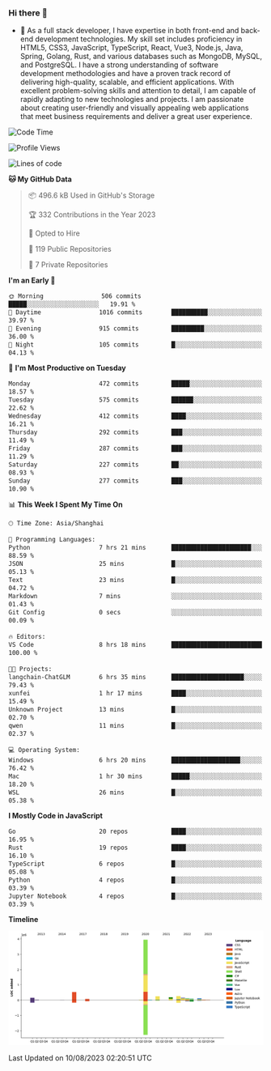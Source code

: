 ### Hi there 👋

- 🌱 As a full stack developer, I have expertise in both front-end and back-end development technologies. My skill set includes proficiency in HTML5, CSS3, JavaScript, TypeScript, React, Vue3, Node.js, Java, Spring, Golang, Rust, and various databases such as MongoDB, MySQL, and PostgreSQL. I have a strong understanding of software development methodologies and have a proven track record of delivering high-quality, scalable, and efficient applications. With excellent problem-solving skills and attention to detail, I am capable of rapidly adapting to new technologies and projects. I am passionate about creating user-friendly and visually appealing web applications that meet business requirements and deliver a great user experience.

<!--START_SECTION:waka-->
![Code Time](http://img.shields.io/badge/Code%20Time-1%2C081%20hrs%2035%20mins-blue)

![Profile Views](http://img.shields.io/badge/Profile%20Views-0-blue)

![Lines of code](https://img.shields.io/badge/From%20Hello%20World%20I%27ve%20Written-6.0%20million%20lines%20of%20code-blue)

**🐱 My GitHub Data** 

> 📦 496.6 kB Used in GitHub's Storage 
 > 
> 🏆 332 Contributions in the Year 2023
 > 
> 💼 Opted to Hire
 > 
> 📜 119 Public Repositories 
 > 
> 🔑 7 Private Repositories 
 > 
**I'm an Early 🐤** 

```text
🌞 Morning                506 commits         █████░░░░░░░░░░░░░░░░░░░░   19.91 % 
🌆 Daytime                1016 commits        ██████████░░░░░░░░░░░░░░░   39.97 % 
🌃 Evening                915 commits         █████████░░░░░░░░░░░░░░░░   36.00 % 
🌙 Night                  105 commits         █░░░░░░░░░░░░░░░░░░░░░░░░   04.13 % 
```
📅 **I'm Most Productive on Tuesday** 

```text
Monday                   472 commits         █████░░░░░░░░░░░░░░░░░░░░   18.57 % 
Tuesday                  575 commits         ██████░░░░░░░░░░░░░░░░░░░   22.62 % 
Wednesday                412 commits         ████░░░░░░░░░░░░░░░░░░░░░   16.21 % 
Thursday                 292 commits         ███░░░░░░░░░░░░░░░░░░░░░░   11.49 % 
Friday                   287 commits         ███░░░░░░░░░░░░░░░░░░░░░░   11.29 % 
Saturday                 227 commits         ██░░░░░░░░░░░░░░░░░░░░░░░   08.93 % 
Sunday                   277 commits         ███░░░░░░░░░░░░░░░░░░░░░░   10.90 % 
```


📊 **This Week I Spent My Time On** 

```text
🕑︎ Time Zone: Asia/Shanghai

💬 Programming Languages: 
Python                   7 hrs 21 mins       ██████████████████████░░░   88.59 % 
JSON                     25 mins             █░░░░░░░░░░░░░░░░░░░░░░░░   05.13 % 
Text                     23 mins             █░░░░░░░░░░░░░░░░░░░░░░░░   04.72 % 
Markdown                 7 mins              ░░░░░░░░░░░░░░░░░░░░░░░░░   01.43 % 
Git Config               0 secs              ░░░░░░░░░░░░░░░░░░░░░░░░░   00.09 % 

🔥 Editors: 
VS Code                  8 hrs 18 mins       █████████████████████████   100.00 % 

🐱‍💻 Projects: 
langchain-ChatGLM        6 hrs 35 mins       ████████████████████░░░░░   79.43 % 
xunfei                   1 hr 17 mins        ████░░░░░░░░░░░░░░░░░░░░░   15.49 % 
Unknown Project          13 mins             █░░░░░░░░░░░░░░░░░░░░░░░░   02.70 % 
qwen                     11 mins             █░░░░░░░░░░░░░░░░░░░░░░░░   02.37 % 

💻 Operating System: 
Windows                  6 hrs 20 mins       ███████████████████░░░░░░   76.42 % 
Mac                      1 hr 30 mins        █████░░░░░░░░░░░░░░░░░░░░   18.20 % 
WSL                      26 mins             █░░░░░░░░░░░░░░░░░░░░░░░░   05.38 % 
```

**I Mostly Code in JavaScript** 

```text
Go                       20 repos            ████░░░░░░░░░░░░░░░░░░░░░   16.95 % 
Rust                     19 repos            ████░░░░░░░░░░░░░░░░░░░░░   16.10 % 
TypeScript               6 repos             █░░░░░░░░░░░░░░░░░░░░░░░░   05.08 % 
Python                   4 repos             █░░░░░░░░░░░░░░░░░░░░░░░░   03.39 % 
Jupyter Notebook         4 repos             █░░░░░░░░░░░░░░░░░░░░░░░░   03.39 % 
```



**Timeline**

![Lines of Code chart](https://raw.githubusercontent.com/elton/elton/main/assets/bar_graph.png)


 Last Updated on 10/08/2023 02:20:51 UTC
<!--END_SECTION:waka-->

<!--
**elton/elton** is a ✨ _special_ ✨ repository because its `README.md` (this file) appears on your GitHub profile.

Here are some ideas to get you started:

- 🔭 I’m currently working on ...
- 🌱 I’m currently learning ...
- 👯 I’m looking to collaborate on ...
- 🤔 I’m looking for help with ...
- 💬 Ask me about ...
- 📫 How to reach me: ...
- 😄 Pronouns: ...
- ⚡ Fun fact: ...
-->
